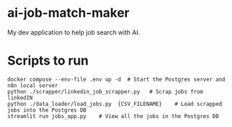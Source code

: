 # ai-job-match-maker

My dev application to help job search with AI.

# Scripts to run

```
docker compose --env-file .env up -d  # Start the Postgres server and n8n local server
python ./scrapper/linkedin_job_scrapper.py   # Scrap jobs from linkedIN
python ./data_loader/load_jobs.py  {CSV_FILENAME}    # Load scrapped jobs into the Postgres DB
streamlit run jobs_app.py    # View all the jobs in the Postgres DB
```
